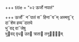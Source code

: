 +++
title = "०२ ऊर्जो नपातं"

+++
ऊर्जो᳓ न᳓पातं स᳓ हिना᳓य᳓म् अस्मयु᳓र्  
दा᳓शेम हव्य᳓दातये  
भु᳓वद् वा᳓जेषु  
भु᳓वद् वृध᳓ उत᳓ त्राता᳓ तनू᳓ना᳐म्
